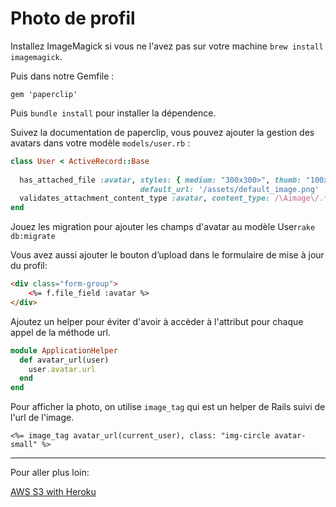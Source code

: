 # Photo de profil

Installez ImageMagick si vous ne l'avez pas sur votre machine `brew install imagemagick`.

Puis dans notre Gemfile :
```
gem 'paperclip'
```

Puis `bundle install` pour installer la dépendence.

Suivez la documentation de paperclip, vous pouvez ajouter la gestion des avatars dans votre modèle `models/user.rb` :

```ruby
class User < ActiveRecord::Base
       
  has_attached_file :avatar, styles: { medium: "300x300>", thumb: "100x100>" }, 
                             default_url: '/assets/default_image.png'
  validates_attachment_content_type :avatar, content_type: /\Aimage\/.*\Z/
end
```

Jouez les migration pour ajouter les champs d'avatar au modèle User`rake db:migrate`

Vous avez aussi ajouter le bouton d’upload dans le formulaire de mise à jour du profil:

```html
<div class="form-group">    
    <%= f.file_field :avatar %>
</div>
```

Ajoutez un helper pour éviter d'avoir à accèder à l'attribut pour chaque appel de la méthode url.

```ruby
module ApplicationHelper
  def avatar_url(user)
    user.avatar.url
  end
end
```

Pour afficher la photo, on utilise `image_tag` qui est un helper de Rails suivi de l'url de l'image.

```
<%= image_tag avatar_url(current_user), class: "img-circle avatar-small" %>  
```

___

Pour aller plus loin:

[AWS S3 with Heroku](https://devcenter.heroku.com/articles/paperclip-s3)